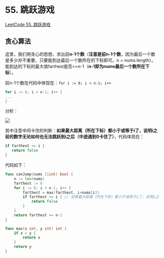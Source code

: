 # 55. 跳跃游戏

[LeetCode 55. 跳跃游戏](https://leetcode.cn/problems/jump-game/)

## 贪心算法

这里，我们用贪心的思想，求出前**n-1个数**（**注意是前n-1个数**，因为最后一个数是多少并不重要，只要能到达最后一个数所在的下标即可。n = nums.length）。能到达的下标的最大值farthest是否>=n-1（**n-1即为nums最后一个数所在下标**）。

前n-1个数在代码中体现在：`for i := 0; i < n-1; i++`

```go
for i := 0; i < n-1; i++ {
...
}
```

分析：

![](https://img-qingbo.oss-cn-beijing.aliyuncs.com/img/20220502150507.png)

其中注意中间卡住的判断：**如果最大距离（所在下标）都小于或等于i了，说明i之前的数字无论如何也无法跳跃到i之后（中途遇到0卡住了）**，代码体现在：

```go
if farthest <= i {
   return false
}
```

代码如下：

```go
func canJump(nums []int) bool {
	n := len(nums)
	farthest := 0
	for i := 0; i < n-1; i++ {
		farthest = max(farthest, i+nums[i])
		if farthest <= i { // 如果最大距离（所在下标）都小于或等于i了，说明i之前的数字无论如何也无法跳跃到i之后（中途遇到0卡住了）
			return false
		}
	}
	return farthest >= n-1
}

func max(x int, y int) int {
	if x > y {
		return x
	}
	return y
}
```







